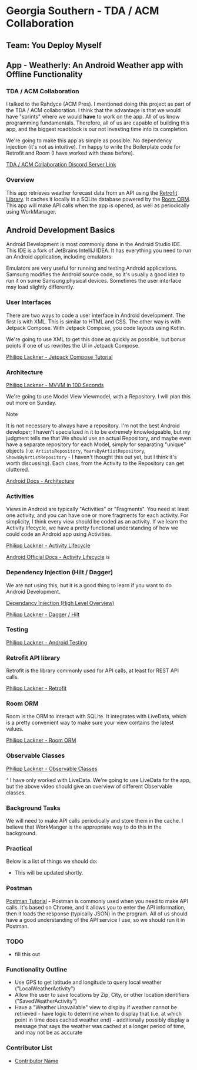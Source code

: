# Georgia Southern - TDA / ACM Collaboration
## Team: You Deploy Myself 
## App - Weatherly: An Android Weather app with Offline Functionality

### TDA / ACM Collaboration

I talked to the Rahdyce (ACM Pres). I mentioned doing this project as part of the TDA / ACM collaboration. I think that the advantage
is that we would have "sprints" where we would **have** to work on the app. All of us know programming fundamentals. Therefore, all of us
are capable of building this app, and the biggest roadblock is our not investing time into its completion.

We're going to make this app as simple as possible. No dependency injection (it's not as intuitive). I'm happy to write the Boilerplate code for Retrofit and Room (I have worked with these before). 

[TDA / ACM Collaboration Discord Server Link](https://discord.gg/ZBbnnvs6)

### Overview

This app retrieves weather forecast data from an API using the [Retrofit Library](https://square.github.io/retrofit/). It caches it locally in a SQLite database powered by the [Room ORM](https://developer.android.com/training/data-storage/room). This app will make API calls when the app is opened, as well as periodically using WorkManager.

## Android Development Basics

Android Development is most commonly done in the Android Studio IDE. This IDE is a fork of JetBrains IntelliJ IDEA.
It has everything you need to run an Android application, including emulators.

Emulators are very useful for running and testing Android applications. Samsung modifies the Android source code, so it's usually
a good idea to run it on some Samsung physical devices. Sometimes the user interface may load slightly differently.

### User Interfaces

There are two ways to code a user interface in Android development. The first is with XML. This is similar to HTML and CSS.
The other way is with Jetpack Compose. With Jetpack Compose, you code layouts using Kotlin. 

We're going to use XML to get this done as quickly as possible, but bonus points if one of us rewrites the UI in Jetpack Compose.

[Philipp Lackner - Jetpack Compose Tutorial](https://www.youtube.com/watch?v=6_wK_Ud8--0)

### Architecture

[Philipp Lackner - MVVM in 100 Seconds](https://www.youtube.com/watch?v=-xTqfilaYow)

We're going to use Model View Viewmodel, with a Repository. I will plan this out more on Sunday.

>[!NOTE]
>It is not necessary to always have a repository. I'm not the best Android developer; I haven't specialized in it to be extremely knowledgeable, but my judgment tells me that
We should use an actual Repository, and maybe even have a separate repository for each Model, simply for separating "unique" objects (i.e. `ArtistsRepository`, `YearsByArtistRepository`, `ShowsByArtistRepository` - I haven't thought this out yet, but I think it's worth discussing). Each class, from the Activity to the Repository can get cluttered.

[Android Docs - Architecture](https://developer.android.com/topic/architecture)

### Activities

Views in Android are typically "Activities" or "Fragments". You need at least one activity, and you can have one or more fragments for
each activity. For simplicity, I think every view should be coded as an activity. If we learn the Activity lifecycle, we have a pretty functional understanding of how we could code an Android app using Activities.

[Philipp Lackner - Activity Lifecycle](https://www.youtube.com/watch?v=SJw3Nu_h8kk)

[Android Official Docs - Activity Lifecycle](https://developer.android.com/guide/components/activities/activity-lifecycle) is

### Dependency Injection (Hilt / Dagger)

We are not using this, but it is a good thing to learn if you want to do Android Development. 

[Dependancy Injection (High Level Overview)](https://www.youtube.com/watch?v=tYZd8hserms)

[Philipp Lackner - Dagger / Hilt](https://www.youtube.com/watch?v=bbMsuI2p1DQ)

### Testing

[Philipp Lackner - Android Testing](https://www.youtube.com/watch?v=nDCCwyS0_MQ)

### Retrofit API library 

Retrofit is the library commonly used for API calls, at least for REST API calls. 

[Philipp Lackner - Retrofit](https://www.youtube.com/watch?v=t6Sql3WMAnk)

### Room ORM

Room is the ORM to interact with SQLite. It integrates with LiveData, which is a pretty convenient way to make sure your view contains
the latest values. 

[Philipp Lackner - Room ORM](https://www.youtube.com/watch?v=bOd3wO0uFr8)

### Observable Classes

[Philipp Lackner - Observable Classes](https://www.youtube.com/watch?v=6Jc6-INantQ)

^ I have only worked with LiveData. We're going to use LiveData for the app, but the above video should give an overview of different Observable classes.

### Background Tasks

We will need to make API calls periodically and store them in the cache. I believe that WorkManger is the appropriate way to do this in the background.

### Practical

Below is a list of things we should do:

- This will be updated shortly.

### Postman

[Postman Tutorial](https://www.youtube.com/watch?v=CLG0ha_a0q8) - Postman is commonly used when you need to make API calls. It's based on Chrome, and it allows you to enter the API information, then it loads the response (typically JSON) in the program. All of us should have a good understanding of the API service I use, so we should run it in Postman.

### TODO
- fill this out

### Functionality Outline
- Use GPS to get latitude and longitude to query local weather ("LocalWeatherActivity")
- Allow the user to save locations by Zip, City, or other location identifiers ("SavedWeatherActivity")
- Have a "Weather Unavailable" view to display if weather cannot be retrieved - have logic to determine when to display that (i.e. at which point in time does cached weather end) - additionally possibly display a message that says the weather was cached at a longer period of time, and may not be as accurate
  
### Contributor List
- [Contributor Name](https://github.com)

